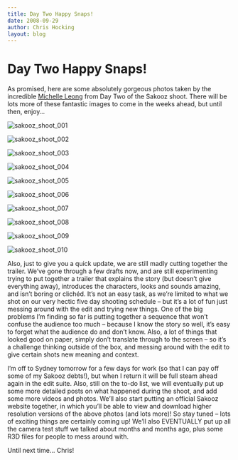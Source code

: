 ```yaml
---
title: Day Two Happy Snaps!
date: 2008-09-29
author: Chris Hocking
layout: blog
---
```

# Day Two Happy Snaps!

As promised, here are some absolutely gorgeous photos taken by the incredible [Michelle Leong](http://www.micapixel.com "Michelle Leong") from Day Two of the Sakooz shoot. There will be lots more of these fantastic images to come in the weeks ahead, but until then, enjoy…

![](/static/blog/2008-09-sakooz_shoot_001.jpg "sakooz_shoot_001")

![](/static/blog/2008-09-sakooz_shoot_002.jpg "sakooz_shoot_002")

![](/static/blog/2008-09-sakooz_shoot_003.jpg "sakooz_shoot_003")

![](/static/blog/2008-09-sakooz_shoot_004.jpg "sakooz_shoot_004")

![](/static/blog/2008-09-sakooz_shoot_005.jpg "sakooz_shoot_005")

![](/static/blog/2008-09-sakooz_shoot_006.jpg "sakooz_shoot_006")

![](/static/blog/2008-09-sakooz_shoot_007.jpg "sakooz_shoot_007")

![](/static/blog/2008-09-sakooz_shoot_008.jpg "sakooz_shoot_008")

![](/static/blog/2008-09-sakooz_shoot_009.jpg "sakooz_shoot_009")

![](/static/blog/2008-09-sakooz_shoot_010.jpg "sakooz_shoot_010")

Also, just to give you a quick update, we are still madly cutting together the trailer. We’ve gone through a few drafts now, and are still experimenting trying to put together a trailer that explains the story (but doesn’t give everything away), introduces the characters, looks and sounds amazing, and isn’t boring or clichéd. It’s not an easy task, as we’re limited to what we shot on our very hectic five day shooting schedule – but it’s a lot of fun just messing around with the edit and trying new things. One of the big problems I’m finding so far is putting together a sequence that won’t confuse the audience too much – because I know the story so well, it’s easy to forget what the audience do and don’t know. Also, a lot of things that looked good on paper, simply don’t translate through to the screen – so it’s a challenge thinking outside of the box, and messing around with the edit to give certain shots new meaning and context.

I’m off to Sydney tomorrow for a few days for work (so that I can pay off some of my Sakooz debts!), but when I return it will be full steam ahead again in the edit suite. Also, still on the to-do list, we will eventually put up some more detailed posts on what happened during the shoot, and add some more videos and photos. We’ll also start putting an official Sakooz website together, in which you’ll be able to view and download higher resolution versions of the above photos (and lots more)! So stay tuned – lots of exciting things are certainly coming up! We’ll also EVENTUALLY put up all the camera test stuff we talked about months and months ago, plus some R3D files for people to mess around with.

Until next time… Chris!
